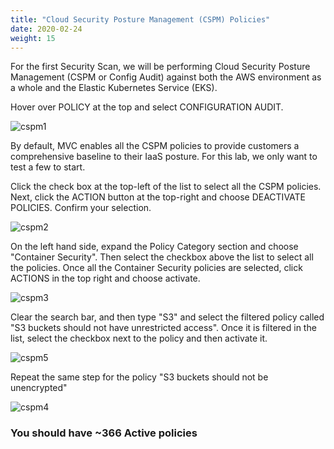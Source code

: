 ```yaml
---
title: "Cloud Security Posture Management (CSPM) Policies"
date: 2020-02-24
weight: 15
---
```


For the first Security Scan, we will be performing Cloud Security Posture Management (CSPM or Config Audit) against both the AWS environment as a whole and the Elastic Kubernetes Service (EKS).

Hover over POLICY at the top and select CONFIGURATION AUDIT.

![cspm1](/images/mvcscan/cspmpolicy01.png?classes=border,shadow)

By default, MVC enables all the CSPM policies to provide customers a comprehensive baseline to their IaaS posture. For this lab, we only want to test a few to start.

Click the check box at the top-left of the list to select all the CSPM policies. Next, click the ACTION button at the top-right and choose DEACTIVATE POLICIES. Confirm your selection.

![cspm2](/images/mvcscan/cspmpolicy02.png?classes=border,shadow)

On the left hand side, expand the Policy Category section and choose "Container Security". Then select the checkbox above the list to select all the policies. Once all the Container Security policies are selected, click ACTIONS in the top right and choose activate.

![cspm3](/images/mvcscan/cspmpolicy05.png?classes=border,shadow)

Clear the search bar, and then type "S3" and select the filtered policy called "S3 buckets should not have unrestricted access". Once it is filtered in the list, select the checkbox next to the policy and then activate it.

![cspm5](/images/mvcscan/S3buckets.png?classes=border,shadow)

Repeat the same step for the policy "S3 buckets should not be unencrypted"

![cspm4](/images/mvcscan/S3unencrypted.png?classes=border,shadow)

### You should have ~366 Active policies ###
